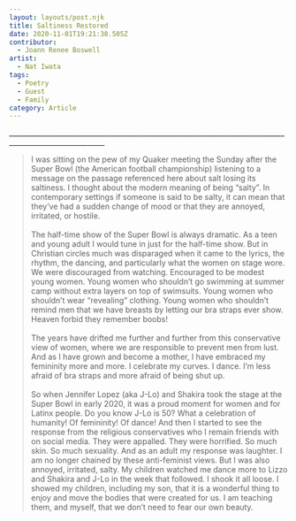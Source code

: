 ```yaml
---
layout: layouts/post.njk
title: Saltiness Restored
date: 2020-11-01T19:21:38.505Z
contributor:
  - Joann Renee Boswell
artist:
  - Nat Iwata
tags:
  - Poetry
  - Guest
  - Family
category: Article
---
```

\_\_\_\_\_\_\_\_\_\_\_\_\_\_\_\_\_\_\_\_\_\_\_\_\_\_\_\_\_\_\_\_\_\_\_\_\_\_\_\_\_\_\_\_\_\_\_\_\_\_\_\_\_\_\_\_\_\_\_\_\_\_\_\_\_\_\_\_\_\_\_\_\_\_\_\_\_\_\_\_\_\_\_\_\_\_\_\_\_\_\_\_\_\_\_\_\_\_\_\_\_\_\_\__

> I was sitting on the pew of my Quaker meeting the Sunday after the Super Bowl (the American football championship) listening to a message on the passage referenced here about salt losing its saltiness. I thought about the modern meaning of being “salty”. In contemporary settings if someone is said to be salty, it can mean that they’ve had a sudden change of mood or that they are annoyed, irritated, or hostile.\
> \
> The half-time show of the Super Bowl is always dramatic. As a teen and young adult I would tune in just for the half-time show. But in Christian circles much was disparaged when it came to the lyrics, the rhythm, the dancing, and particularly what the women on stage wore. We were discouraged from watching. Encouraged to be modest young women. Young women who shouldn’t go swimming at summer camp without extra layers on top of swimsuits. Young women who shouldn’t wear “revealing” clothing. Young women who shouldn’t remind men that we have breasts by letting our bra straps ever show. Heaven forbid they remember boobs!\
> \
> The years have drifted me further and further from this conservative view of women, where we are responsible to prevent men from lust. And as I have grown and become a mother, I have embraced my femininity more and more. I celebrate my curves. I dance. I’m less afraid of bra straps and more afraid of being shut up.\
> \
> So when Jennifer Lopez (aka J-Lo) and Shakira took the stage at the Super Bowl in early 2020, it was a proud moment for women and for Latinx people. Do you know J-Lo is 50? What a celebration of humanity! Of femininity! Of dance! And then I started to see the response from the religious conservatives who I remain friends with on social media. They were appalled. They were horrified. So much skin. So much sexuality. And as an adult my response was laughter. I am no longer chained by these anti-feminist views. But I was also annoyed, irritated, salty. My children watched me dance more to Lizzo and Shakira and J-Lo in the week that followed. I shook it all loose. I showed my children, including my son, that it is a wonderful thing to enjoy and move the bodies that were created for us. I am teaching them, and myself, that we don’t need to fear our own beauty.
